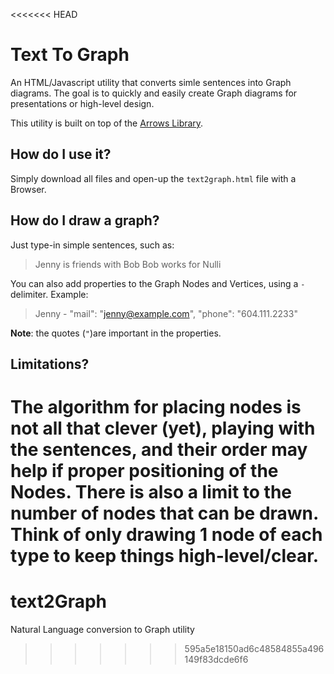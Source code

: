 <<<<<<< HEAD
# Text To Graph

An HTML/Javascript utility that converts simle sentences into Graph diagrams. The goal is to quickly and easily create Graph diagrams for presentations or high-level design.

This utility is built on top of the [Arrows Library](https://github.com/apcj/arrows).

## How do I use it?

Simply download all files and open-up the `text2graph.html` file with a Browser.

## How do I draw a graph?

Just type-in simple sentences, such as:
>Jenny is friends with Bob
>Bob works for Nulli

You can also add properties to the Graph Nodes and Vertices, using a `-` delimiter. Example:
>Jenny - "mail": "jenny@example.com", "phone": "604.111.2233"

**Note**: the quotes (`"`)are important in the properties.

## Limitations?

The algorithm for placing nodes is not all that clever (yet), playing with the sentences, and their order may help if proper positioning of the Nodes. There is also a limit to the number of nodes that can be drawn. Think of only drawing 1 node of each type to keep things high-level/clear.
=======
# text2Graph
Natural Language conversion to Graph utility
>>>>>>> 595a5e18150ad6c48584855a496149f83dcde6f6
